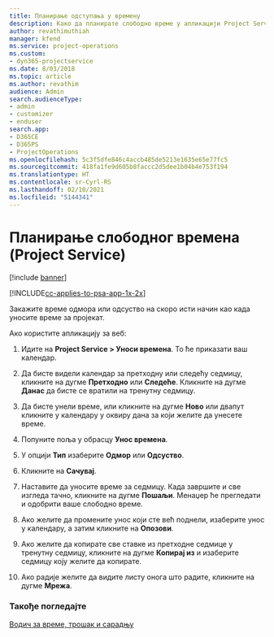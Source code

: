 ```yaml
---
title: Планирање одступања у времену
description: Како да планирате слободно време у апликацији Project Service
author: revathimuthiah
manager: kfend
ms.service: project-operations
ms.custom:
- dyn365-projectservice
ms.date: 8/03/2018
ms.topic: article
ms.author: revathim
audience: Admin
search.audienceType:
- admin
- customizer
- enduser
search.app:
- D365CE
- D365PS
- ProjectOperations
ms.openlocfilehash: 5c3f5dfe846c4accb485de5213e1635e65e77fc5
ms.sourcegitcommit: 418fa1fe9d605b8faccc2d5dee1b04b4e753f194
ms.translationtype: HT
ms.contentlocale: sr-Cyrl-RS
ms.lasthandoff: 02/10/2021
ms.locfileid: "5144341"
---
```

# <a name="schedule-time-off-project-service"></a>Планирање слободног времена (Project Service)

[!include [banner](../includes/psa-now-project-operations.md)]

[!INCLUDE[cc-applies-to-psa-app-1x-2x](../includes/cc-applies-to-psa-app-1x-2x.md)]

Закажите време одмора или одсуство на скоро исти начин као када уносите време за пројекат.  
  
 Ако користите апликацију за веб:  
  
1.  Идите на **Project Service > Уноси времена**. То ће приказати ваш календар.  
  
2.  Да бисте видели календар за претходну или следећу седмицу, кликните на дугме **Претходно** или **Следеће**. Кликните на дугме **Данас** да бисте се вратили на тренутну седмицу.  
  
3.  Да бисте унели време, или кликните на дугме **Ново** или двапут кликните у календару у оквиру дана за који желите да унесете време.  
  
4.  Попуните поља у обрасцу **Унос времена**.  
  
5.  У опцији **Тип** изаберите **Одмор** или **Одсуство**.  
  
6.  Кликните на **Сачувај**.  
  
7.  Наставите да уносите време за седмицу. Када завршите и све изгледа тачно, кликните на дугме **Пошаљи**. Менаџер ће прегледати и одобрити ваше слободно време.  
  
8.  Ако желите да промените унос који сте већ поднели, изаберите унос у календару, а затим кликните на **Опозови**.  
  
9. Ако желите да копирате све ставке из претходне седмице у тренутну седмицу, кликните на дугме **Копирај из** и изаберите седмицу коју желите да копирате.  
  
10. Ако радије желите да видите листу онога што радите, кликните на дугме **Мрежа**.  
  
### <a name="see-also"></a>Такође погледајте  
 [Водич за време, трошак и сарадњу](../psa/time-expense-collaboration-guide.md)

